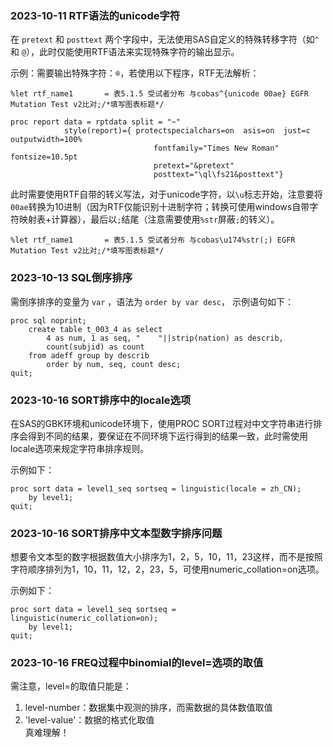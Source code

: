 
### 2023-10-11 RTF语法的unicode字符  
在 `pretext` 和 `posttext` 两个字段中，无法使用SAS自定义的特殊转移字符（如`^` 和 `@`），此时仅能使用RTF语法来实现特殊字符的输出显示。

示例：需要输出特殊字符：`®`，若使用以下程序，RTF无法解析：
```SAS
%let rtf_name1       = 表5.1.5 受试者分布 与cobas^{unicode 00ae} EGFR Mutation Test v2比对;/*填写图表标题*/

proc report data = rptdata split = "~" 
            style(report)={ protectspecialchars=on  asis=on  just=c outputwidth=100%
	                            fontfamily="Times New Roman" fontsize=10.5pt
	                            pretext="&pretext"
	                            posttext="\ql\fs21&posttext"}
```

此时需要使用RTF自带的转义写法，对于unicode字符，以`\u`标志开始，注意要将`00ae`转换为10进制（因为RTF仅能识别十进制字符；转换可使用windows自带字符映射表+计算器），最后以`;`结尾（注意需要使用`%str`屏蔽`;`的转义）。
```SAS
%let rtf_name1       = 表5.1.5 受试者分布 与cobas\u174%str(;) EGFR Mutation Test v2比对;/*填写图表标题*/
```


### 2023-10-13 SQL倒序排序  
需倒序排序的变量为 `var` ，语法为 `order by var desc`， 示例语句如下：  
```SAS
proc sql noprint;
    create table t_003_4 as select
        4 as num, 1 as seq, "    "||strip(nation) as describ,
        count(subjid) as count
    from adeff group by describ
        order by num, seq, count desc;
quit;
```


### 2023-10-16 SORT排序中的locale选项
在SAS的GBK环境和unicode环境下，使用PROC SORT过程对中文字符串进行排序会得到不同的结果，要保证在不同环境下运行得到的结果一致，此时需使用locale选项来规定字符串排序规则。  

示例如下：
```SAS
proc sort data = level1_seq sortseq = linguistic(locale = zh_CN);
	by level1;
quit;
```


### 2023-10-16 SORT排序中文本型数字排序问题
想要令文本型的数字根据数值大小排序为1，2，5，10，11，23这样，而不是按照字符顺序排列为1，10，11，12，2，23，5，可使用numeric_collation=on选项。  

示例如下：
```SAS
proc sort data = level1_seq sortseq = linguistic(numeric_collation=on);
	by level1;
quit;
```

### 2023-10-16 FREQ过程中binomial的level=选项的取值
需注意，level=的取值只能是：
1. level-number：数据集中观测的排序，而需数据的具体数值取值  
2. 'level-value'：数据的格式化取值  
真难理解！